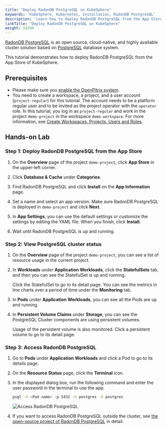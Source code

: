 ```yaml
---
title: "Deploy RadonDB PostgreSQL on KubeSphere"
keywords: 'KubeSphere, Kubernetes, Installation, RadonDB PostgreSQL'
description: 'Learn how to deploy RadonDB PostgreSQL from the App Store of KubeSphere and access its service.'
linkTitle: "Deploy RadonDB PostgreSQL on KubeSphere"
weight: 14294
---
```


[RadonDB PostgreSQL](https://github.com/radondb/radondb-postgresql-kubernetes) is an open source, cloud-native, and highly available cluster solution based on [PostgreSQL](https://postgresql.org) database system.

This tutorial demonstrates how to deploy RadonDB PostgreSQL from the App Store of KubeSphere.

## Prerequisites

- Please make sure you [enable the OpenPitrix system](../../../pluggable-components/app-store/).
- You need to create a workspace, a project, and a user account (`project-regular`) for this tutorial. The account needs to be a platform regular user and to be invited as the project operator with the `operator` role. In this tutorial, you log in as `project-regular` and work in the project `demo-project` in the workspace `demo-workspace`. For more information, see [Create Workspaces, Projects, Users and Roles](../../../quick-start/create-workspace-and-project/).

## Hands-on Lab

### Step 1: Deploy RadonDB PostgreSQL from the App Store

1. On the **Overview** page of the project `demo-project`, click **App Store** in the upper-left corner.

2. Click **Database & Cache** under **Categories**.

3. Find RadonDB PostgreSQL and click **Install** on the **App Information** page.

4. Set a name and select an app version. Make sure RadonDB PostgreSQL is deployed in `demo-project` and click **Next**.

5. In **App Settings**, you can use the default settings or customize the settings by editing the YAML file. When you finish, click **Install**.

6. Wait until RadonDB PostgreSQL is up and running.

### Step 2: View PostgreSQL cluster status

1. On the **Overview** page of the project `demo-project`, you can see a list of resource usage in the current project.

2. In **Workloads** under **Application Workloads**, click the **StatefulSets** tab, and then you can see the StatefulSet is up and running.

   Click the StatefulSet to go to its detail page. You can see the metrics in line charts over a period of time under the **Monitoring** tab.

3. In **Pods** under **Application Workloads**, you can see all the Pods are up and running.

4. In **Persistent Volume Claims** under **Storage**, you can see the PostgreSQL Cluster components are using persistent volumes.

   Usage of the persistent volume is also monitored. Click a persistent volume to go to its detail page.

### Step 3: Access RadonDB PostgreSQL

1. Go to **Pods** under **Application Workloads** and click a Pod to go to its details page.

2. On the **Resource Status** page, click the **Terminal** icon.

3. In the displayed dialog box, run the following command and enter the user password in the terminal to use the app.

   ```bash
   psql -h <Pod name> -p 5432 -U postgres -d postgres
   ```

   ![Access RadonDB PostgreSQL](/images/docs/appstore/built-in-apps/radondb-postgresql-app/radondb-postgresql-service-terminal.png)

4. If you want to access RadonDB PostgreSQL outside the cluster, see [the open-source project of RadonDB PostgreSQL](https://github.com/radondb/radondb-postgresql-kubernetes) in detail.
